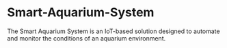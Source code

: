 # Smart-Aquarium-System
The Smart Aquarium System is an IoT-based solution designed to automate and monitor the conditions of an aquarium environment.
